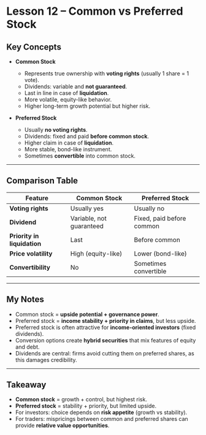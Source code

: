 # Lesson 12 – Common vs Preferred Stock

## Key Concepts

- **Common Stock**
  - Represents true ownership with **voting rights** (usually 1 share = 1 vote).
  - Dividends: variable and **not guaranteed**.
  - Last in line in case of **liquidation**.
  - More volatile, equity-like behavior.
  - Higher long-term growth potential but higher risk.

- **Preferred Stock**
  - Usually **no voting rights**.
  - Dividends: fixed and paid **before common stock**.
  - Higher claim in case of **liquidation**.
  - More stable, bond-like instrument.
  - Sometimes **convertible** into common stock.

---

## Comparison Table

| Feature                 | Common Stock             | Preferred Stock           |
| ----------------------- | ------------------------ | ------------------------- |
| **Voting rights**       | Usually yes              | Usually no                |
| **Dividend**            | Variable, not guaranteed | Fixed, paid before common |
| **Priority in liquidation** | Last                 | Before common             |
| **Price volatility**    | High (equity-like)       | Lower (bond-like)         |
| **Convertibility**      | No                       | Sometimes convertible     |

---

## My Notes

- Common stock = **upside potential + governance power**.  
- Preferred stock = **income stability + priority in claims**, but less upside.  
- Preferred stock is often attractive for **income-oriented investors** (fixed dividends).  
- Conversion options create **hybrid securities** that mix features of equity and debt.  
- Dividends are central: firms avoid cutting them on preferred shares, as this damages credibility.  

---

## Takeaway

- **Common stock** = growth + control, but highest risk.  
- **Preferred stock** = stability + priority, but limited upside.  
- For investors: choice depends on **risk appetite** (growth vs stability).  
- For traders: mispricings between common and preferred shares can provide **relative value opportunities**.  

